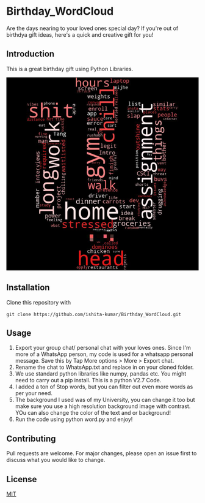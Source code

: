 
# Birthday_WordCloud
Are the days nearing to your loved ones special day? If you're out of birthdya gift ideas, here's a quick and creative gift for you!

## Introduction

This is a great birthday gift using Python Libraries. 



![Test Image 1](word_cloud.jpeg)
## Installation

Clone this repository with 
```
git clone https://github.com/ishita-kumar/Birthday_WordCloud.git
```

## Usage
1. Export your group chat/ personal chat with your loves ones. Since I'm more of a WhatsApp person, my code is used for a whatsapp personal message. Save this by Tap More options > More > Export chat.
2. Rename the chat to WhatsApp.txt and replace in on your cloned folder.
3. We use standard python libraries like numpy, pandas etc. You might need to carry out a pip install. This is a python V2.7 Code.
4. I added a ton of Stop words, but you can filter out even more words as per your need.
5. The background I used was of my University, you can change it too but make sure you use a high resolution background image with contrast. YOu can also change the color of the text and or background!
6. Run the code using python word.py and enjoy!


## Contributing
Pull requests are welcome. For major changes, please open an issue first to discuss what you would like to change.


## License
[MIT](https://choosealicense.com/licenses/mit/)